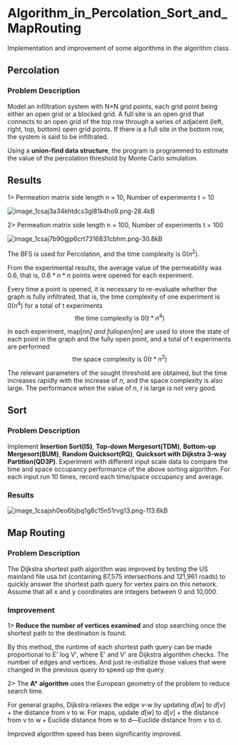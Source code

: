 # Algorithm_in_Percolation_Sort_and_MapRouting

Implementation and improvement of some algorithms in the algorithm class. 

## Percolation

### Problem Description

Model an infiltration system with N×N grid points, each grid point being either an open grid or a blocked grid. A full site is an open grid that connects to an open grid of the top row through a series of adjacent (left, right, top, bottom) open grid points. If there is a full site in the bottom row, the system is said to be infiltrated. 

Using a **union-find data structure**, the program is programmed to estimate the value of the percolation threshold by Monte Carlo simulation. 

## Results

1> Permeation matrix side length n = 10, Number of experiments t = 10

![image_1csaj3a34khtdcs3gl81k4ho9.png-28.4kB][1]

2> Permeation matrix side length n = 100, Number of experiments t = 100

![image_1csaj7b90gjp6crt7316831cbhm.png-30.8kB][2]

The BFS is used for Percolation, and the time complexity is $0 (n^2)$. 

From the experimental results, the average value of the permeability was $0.6$, that is, $0.6*n*n$ points were opened for each experiment.

Every time a point is opened, it is necessary to re-evaluate whether the graph is fully infiltrated, that is, the time complexity of one experiment is $0(n^4)$ for a total of t experiments $$\text{the time complexity is }0(t*n^4)$$

In each experiment, map[n*n] and fullopen[n*n] are used to store the state of each point in the graph and the fully open point, and a total of t experiments are performed $$\text{the space complexity is }0(t*n^2)$$ 

The relevant parameters of the sought threshold are obtained, but the time increases rapidly with the increase of $n$, and the space complexity is also large. The performance when the value of $n$, $t$ is large is not very good. 

## Sort

### Problem Description

Implement **Insertion Sort(IS)**, **Top-down Mergesort(TDM)**, **Bottom-up Mergesort(BUM)**, **Random Quicksort(RQ)**, **Quicksort with Dijkstra 3-way Partition(QD3P)**. Experiment with different input scale data to compare the time and space occupancy performance of the above sorting algorithm. For each input run 10 times, record each time/space occupancy and average. 

### Results

![image_1csajsh0eo6bjbq1g8c15n51rvg13.png-113.6kB][3]

## Map Routing

### Problem Description

The Dijkstra shortest path algorithm was improved by testing the US mainland file usa.txt (containing 87,575 intersections and 121,961 roads) to quickly answer the shortest path query for vertex pairs on this network. Assume that all x and y coordinates are integers between 0 and 10,000. 

### Improvement

1> **Reduce the number of vertices examined** and stop searching once the shortest path to the destination is found. 

By this method, the runtime of each shortest path query can be made proportional to E' log V', where E' and V' are Dijkstra algorithm checks. The number of edges and vertices. And just re-initialize those values that were changed in the previous query to speed up the query. 

2> The **A\* algorithm** uses the European geometry of the problem to reduce search time. 

For general graphs, Dijkstra relaxes the edge v-w by updating $d[w]$ to $d[v] + \text{the distance from v to w}$. For maps, update $d[w]$ to $d[v] + \text{the distance from v to w} + \text{Euclide distance from w to d} — \text{Euclide distance from v to d}$. 

Improved algorithm speed has been significantly improved. 


  [1]: http://static.zybuluo.com/JosieException/st3srar0ud7nty0jq995yrkk/image_1csaj3a34khtdcs3gl81k4ho9.png
  [2]: http://static.zybuluo.com/JosieException/9oz6i4grbu3osugat7zih7uo/image_1csaj7b90gjp6crt7316831cbhm.png
  [3]: http://static.zybuluo.com/JosieException/p5h32wvxj1f91w4dxcvp7ki9/image_1csajsh0eo6bjbq1g8c15n51rvg13.png
